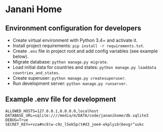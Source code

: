 # Janani Home

## Environment configuration for developers
* Create virtual environment with Python 3.4+ and activate it.
* Install project requirements: `pip install -r requirements.txt`.
* Create `.env` file in project root and add config variables (see example below).
* Migrate database: `python manage.py migrate`.
* Load initial data for countries and states: `python manage.py loaddata countries_and_states`.
* Create superuser: `python manage.py createsuperuser`.
* Run development server: `python manage.py runserver`.

## Example .env file for development
```
ALLOWED_HOSTS=127.0.0.1,0.0.0.0,localhost
DATABASE_URL=sqlite:////media/m/DATA/code/jananihome/db.sqlite3
DEBUG=True
SECRET_KEY=+vza#nc9(w-c9z_l5ek5p(t#d3_jee4-ekplyi6(6evgr^uukc
```
